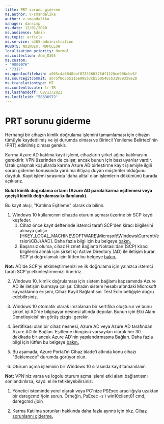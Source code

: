 ```yaml
---
title: PRT sorunu giderme
ms.author: v-smandalika
author: v-smandalika
manager: dansimp
ms.date: 12/01/2020
ms.audience: Admin
ms.topic: article
ms.service: o365-administration
ROBOTS: NOINDEX, NOFOLLOW
localization_priority: Normal
ms.collection: Adm_O365
ms.custom:
- "9000076"
- "7317"
ms.openlocfilehash: a005c4a6848bbf0725560375df1220ce906cbb5f
ms.sourcegitcommit: ab75f66355116e995b3cb5505465b31989339e28
ms.translationtype: MT
ms.contentlocale: tr-TR
ms.lasthandoff: 08/13/2021
ms.locfileid: "58330979"
---
```

# <a name="troubleshoot-prt-issue"></a>PRT sorunu giderme

Herhangi bir cihazın kimlik doğrulama işlemini tamamlaması için cihazın tümüyle kaydedilmiş ve iyi durumda olması ve Birincil Yenileme Belirteci'nin (PRT) edinilmiş olması gerekir.

Karma Azure AD katılma kayıt işlemi, cihazların şirket ağına katılmasını gerektirir. VPN üzerinden de çalışır, ancak bunun için bazı uyarılar vardır. Uzak çalışmalı koşullarda karma Azure AD birleştirme kayıt işlemiyle ilgili sorun giderme konusunda yardıma ihtiyaç duyan müşteriler olduğunu duyduk. Kayıt işlemi sırasında 'daha altta' olan işlemlerin dökümünü burada açıklarız.

**Bulut kimlik doğrulama ortamı (Azure AD parola karma eşitlemesi veya geçişli kimlik doğrulaması kullanılarak)**

Bu kayıt akışı, "Katılma Eşitleme" olarak da bilinir.

1. Windows 10 kullanıcının cihazda oturum açması üzerine bir SCP kaydı keşfeder.
    1. Cihaz önce kayıt defterinde istemci tarafı SCP'den kiracı bilgilerini almaya çalışır [HKEY_LOCAL_MACHINE\SOFTWARE\Microsoft\Windows\CurrentVersion\CDJ\AAD]. Daha fazla bilgi için bu belgeye [bakın.](https://docs.microsoft.com/azure/active-directory/devices/hybrid-azuread-join-control)
    2. Başarısız olursa, cihaz Hizmet Bağlantı Noktası'dan (SCP) kiracı bilgilerini almak için şirket içi Active Directory (AD) ile iletişim kurar. SCP'yi doğrulamak için lütfen bu belgeye [bakın.](https://docs.microsoft.com/azure/active-directory/devices/hybrid-azuread-join-manual#configure-a-service-connection-point) 

**Not:** AD'de SCP'yi etkinleştirmenizi ve ilk doğrulama için yalnızca istemci tarafı SCP'yi etkinleştirmenizi öneririz.

2. Windows 10, kimlik doğrulaması için sistem bağlamı kapsamında Azure AD ile iletişim kurmaya çalışır. Cihazın sistem hesabı altındaki Microsoft kaynaklarına erişeni, Cihaz Kayıt Bağlantısını Test Edin betiğiyle doğru edebilirsiniz.

3. Windows 10 otomatik olarak imzalanan bir sertifika oluşturur ve bunu şirket içi AD'de bilgisayar nesnesi altında depolar. Bunun için Etki Alanı Denetleyicisi'nin görüş çizgisi gerekir.

4. Sertifikası olan bir cihaz nesnesi, Azure AD veya Azure AD tarafından Azure AD ile Bağlan. Eşitleme döngüsü varsayılan olarak her 30 dakikada bir ancak Azure AD'nin yapılandırmasına Bağlan. Daha fazla bilgi için lütfen bu belgeye [bakın.](https://docs.microsoft.com/azure/active-directory/hybrid/how-to-connect-sync-configure-filtering#organizational-unitbased-filtering)

5. Bu aşamada, Azure Portal'ın Cihaz blade'i altında konu cihazı "Beklemede" durumda görüyor olun.

6. Oturum açma işleminin bir Windows 10 sırasında kayıt tamamlanır. 

**Not:** VPN'niz varsa ve logolu oturum açma işlemi etki alanı bağlantısını sonlandırılırsa, kaydı el ile tetikleyebilirsiniz:
 1. Yönetici isteminde yerel olarak veya PC'nize PSExec aracılığıyla uzaktan bir dsregcmd /join sorun. Örneğin, PsExec -s \\ win10client01 cmd, dsregcmd /join

 2. Karma Katılma sorunları hakkında daha fazla ayrıntı için bkz. [Cihaz sorunlarını giderme.](https://techcommunity.microsoft.com/t5/azure-active-directory-identity/azure-ad-mailbag-frequent-questions-about-using-device-based/ba-p/1257344)
